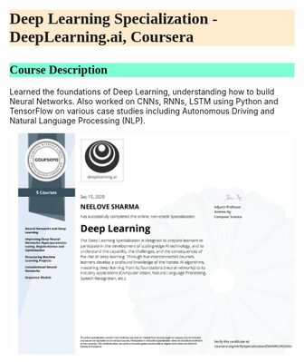 <h1 style="background-color:BlanchedAlmond;font-family:Candara;">Deep Learning Specialization - DeepLearning.ai, Coursera</h1>

<h2 style="background-color:Aquamarine;font-family:Candara;">Course Description</h2>

Learned the foundations of Deep Learning, understanding how to build Neural Networks. Also worked on CNNs, RNNs, LSTM using Python and TensorFlow on various case studies including Autonomous Driving and Natural Language Processing (NLP).


<img src="/images/DL.jpg?raw=true"/>
